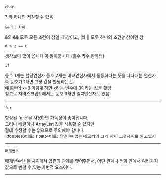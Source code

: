 `char`<br>

 ? 딱 하나만 저장할 수 있음 



`&& || 차이`<br>

 &와 && 모두 모든 조건이 참일 때 참이고, |와 || 모두 하나의 조건만 참이면 참


  
`n % 2 == 0`<br>

 생각보다 많이 씁니다 꼭 알아둡시다 (홀수 짝수 판별법)


`if`
     
  등호 1개는 할당연산자  등호 2개는 비교연산자에서 동등하다는 뜻을 나타내는 연산자 <br>
  즉 등호가 1개면 그냥 값을 할당하는것. <br>
  예를들어 x=3 이렇게 하면 x라는 변수에 3이라는 값을 할당 <br>
  참고로 자바스크립트에서는 등호 3개인 일치연산자도 있음.
      <hr>
      
      
`for`
      
  향상된 for문을 사용하면 가독성이 좋아집니다. <br>
  그러나 배열이나 ArrayList 값을 사용할 순 있지만 <br>
  절대 수정할 수는 없으므로 주의해야 합니다.<br>
  `double(8비트) float(4비트) 
  담을 수 있는 메모리의 크기 차이 그릇차이로 알고있자 
      <hr>
      
`매개변수`
 
   매개변수란 둘 사이에서 양편의 관계를 맺어주면서, 어떤 관계나 범위 안에서 여러가지 값으로 변할 수 있는 가변적 요소이다.
   
   <hr>
      
      
